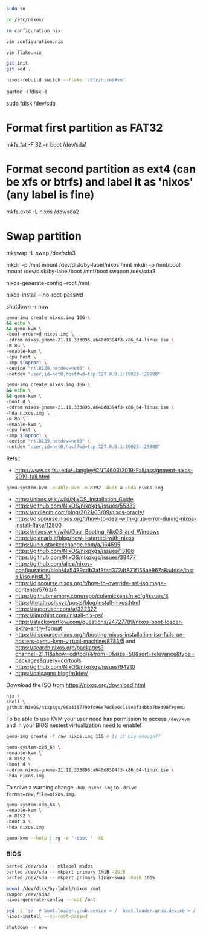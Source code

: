 
```bash
sudo su

cd /etc/nixos/

rm configuration.nix

vim configuration.nix

vim flake.nix

git init 
git add .

nixos-rebuild switch --flake '/etc/nixos#vm'
```



parted -l
fdisk -l


sudo fdisk /dev/sda

# Format first partition as FAT32
mkfs.fat -F 32 -n boot /dev/sda1

# Format second partition as ext4 (can be xfs or btrfs) and label it as 'nixos' (any label is fine)
mkfs.ext4 -L nixos /dev/sda2

# Swap partition
mkswap -L swap /dev/sda3



mkdir -p /mnt
mount /dev/disk/by-label/nixos /mnt
mkdir -p /mnt/boot
mount /dev/disk/by-label/boot /mnt/boot
swapon /dev/sda3


nixos-generate-config –root /mnt

nixos-install --no-root-passwd

shutdown -r now


```bash
qemu-img create nixos.img 16G \
&& echo \
&& qemu-kvm \
-boot order=d nixos.img \
-cdrom nixos-gnome-21.11.333896.a640d8394f3-x86_64-linux.iso \
-m 8G \
-enable-kvm \
-cpu host \
-smp $(nproc) \
-device "rtl8139,netdev=net0" \
-netdev "user,id=net0,hostfwd=tcp:127.0.0.1:10023-:29980"
```


```bash
qemu-img create nixos.img 16G \
&& echo \
&& qemu-kvm \
-boot d \
-cdrom nixos-gnome-21.11.333896.a640d8394f3-x86_64-linux.iso \
-hda nixos.img \
-m 8G \
-enable-kvm \
-cpu host \
-smp $(nproc) \
-device "rtl8139,netdev=net0" \
-netdev "user,id=net0,hostfwd=tcp:127.0.0.1:10023-:29980"
```
Refs.:
- http://www.cs.fsu.edu/~langley/CNT4603/2019-Fall/assignment-nixos-2019-fall.html

```bash
qemu-system-kvm -enable-kvm -m 8192 -boot a -hda nixos.img
```

- https://nixos.wiki/wiki/NixOS_Installation_Guide
- https://github.com/NixOS/nixpkgs/issues/55332
- https://mdleom.com/blog/2021/03/09/nixos-oracle/
- https://discourse.nixos.org/t/how-to-deal-with-grub-error-during-nixos-install-flake/12800
- https://nixos.wiki/wiki/Dual_Booting_NixOS_and_Windows
- https://gianarb.it/blog/how-i-started-with-nixos
- https://unix.stackexchange.com/a/164595
- https://github.com/NixOS/nixpkgs/issues/13106
- https://github.com/NixOS/nixpkgs/issues/38477
- https://github.com/aljce/nixos-configuration/blob/4a5439cdb3af3fad3724f871f156ae967a8a4dde/install/iso.nix#L10
- https://discourse.nixos.org/t/how-to-override-set-isoimage-contents/5763/4
- https://githubmemory.com/repo/colemickens/nixcfg/issues/3
- https://totaltrash.xyz/posts/blog/install-nixos.html
- https://superuser.com/a/332322
- https://linuxhint.com/install-nix-os/
- https://stackoverflow.com/questions/24727789/nixos-boot-loader-extra-entry-format
- https://discourse.nixos.org/t/booting-nixos-installation-iso-fails-on-hosters-qemu-kvm-virtual-machine/8783/5 and https://search.nixos.org/packages?channel=21.11&show=cdrtools&from=0&size=50&sort=relevance&type=packages&query=cdrtools
- https://github.com/NixOS/nixpkgs/issues/94210
- https://calcagno.blog/m1dev/


Download the ISO from https://nixos.org/download.html

```bash
nix \
shell \
github:NixOS/nixpkgs/96b4157790fc96e70d6e6c115e3f34bba7be490f#qemu
```

To be able to use KVM your user need has permission to access `/dev/kvm` and in your BIOS nestest virtualization need to enable!

```bash
qemu-img create -f raw nixos.img 11G # Is it big enough??

qemu-system-x86_64 \
-enable-kvm \
-m 8192 \
-boot d \
-cdrom nixos-gnome-21.11.333896.a640d8394f3-x86_64-linux.iso \
-hda nixos.img
```

To solve a warning change `-hda nixos.img` to `-drive format=raw,file=nixos.img`.

```bash
qemu-system-x86_64 \
-enable-kvm \
-m 8192 \
-boot a \
-hda nixos.img
```

```bash
qemu-kvm --help | rg -e '-boot ' -A5
```


### BIOS


```bash
parted /dev/sda -- mklabel msdos
parted /dev/sda -- mkpart primary 1MiB -2GiB
parted /dev/sda -- mkpart primary linux-swap -8GiB 100%

mount /dev/disk/by-label/nixos /mnt
swapon /dev/sda2
nixos-generate-config --root /mnt

sed -i 's/  # boot.loader.grub.device = /  boot.loader.grub.device = /' /mnt/etc/nixos/configuration.nix
nixos-install --no-root-passwd

shutdown -r now
```
